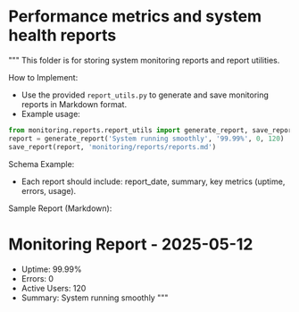 # Performance metrics and system health reports

"""
This folder is for storing system monitoring reports and report utilities.

How to Implement:
- Use the provided `report_utils.py` to generate and save monitoring reports in Markdown format.
- Example usage:

```python
from monitoring.reports.report_utils import generate_report, save_report
report = generate_report('System running smoothly', '99.99%', 0, 120)
save_report(report, 'monitoring/reports/reports.md')
```

Schema Example:
- Each report should include: report_date, summary, key metrics (uptime, errors, usage).

Sample Report (Markdown):
# Monitoring Report - 2025-05-12
- Uptime: 99.99%
- Errors: 0
- Active Users: 120
- Summary: System running smoothly
"""
